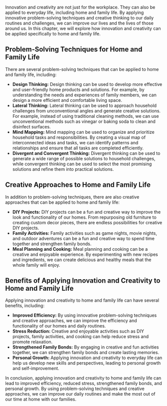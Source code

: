 
Innovation and creativity are not just for the workplace. They can also be applied to everyday life, including home and family life. By applying innovative problem-solving techniques and creative thinking to our daily routines and challenges, we can improve our lives and the lives of those around us. In this chapter, we will explore how innovation and creativity can be applied specifically to home and family life.

Problem-Solving Techniques for Home and Family Life
---------------------------------------------------

There are several problem-solving techniques that can be applied to home and family life, including:

* **Design Thinking:** Design thinking can be used to develop more effective and user-friendly home products and solutions. For example, by understanding the needs and experiences of family members, we can design a more efficient and comfortable living space.
* **Lateral Thinking:** Lateral thinking can be used to approach household challenges from unconventional angles and generate creative solutions. For example, instead of using traditional cleaning methods, we can use unconventional methods such as vinegar or baking soda to clean and disinfect surfaces.
* **Mind Mapping:** Mind mapping can be used to organize and prioritize household tasks and responsibilities. By creating a visual map of interconnected ideas and tasks, we can identify patterns and relationships and ensure that all tasks are completed efficiently.
* **Divergent and Convergent Thinking:** Divergent thinking can be used to generate a wide range of possible solutions to household challenges, while convergent thinking can be used to select the most promising solutions and refine them into practical solutions.

Creative Approaches to Home and Family Life
-------------------------------------------

In addition to problem-solving techniques, there are also creative approaches that can be applied to home and family life:

* **DIY Projects:** DIY projects can be a fun and creative way to improve the look and functionality of our homes. From repurposing old furniture to creating custom decor pieces, there are endless possibilities for creative DIY projects.
* **Family Activities:** Family activities such as game nights, movie nights, and outdoor adventures can be a fun and creative way to spend time together and strengthen family bonds.
* **Meal Planning and Cooking:** Meal planning and cooking can be a creative and enjoyable experience. By experimenting with new recipes and ingredients, we can create delicious and healthy meals that the whole family will enjoy.

Benefits of Applying Innovation and Creativity to Home and Family Life
----------------------------------------------------------------------

Applying innovation and creativity to home and family life can have several benefits, including:

* **Improved Efficiency:** By using innovative problem-solving techniques and creative approaches, we can improve the efficiency and functionality of our homes and daily routines.
* **Stress Reduction:** Creative and enjoyable activities such as DIY projects, family activities, and cooking can help reduce stress and promote relaxation.
* **Strengthened Family Bonds:** By engaging in creative and fun activities together, we can strengthen family bonds and create lasting memories.
* **Personal Growth:** Applying innovation and creativity to everyday life can help us develop new skills and perspectives, leading to personal growth and self-improvement.

In conclusion, applying innovation and creativity to home and family life can lead to improved efficiency, reduced stress, strengthened family bonds, and personal growth. By using problem-solving techniques and creative approaches, we can improve our daily routines and make the most out of our time at home with our families.
